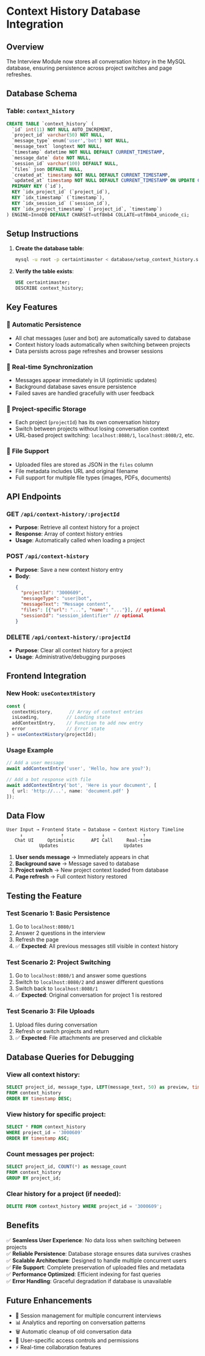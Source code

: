 # Context History Database Integration

## Overview
The Interview Module now stores all conversation history in the MySQL database, ensuring persistence across project switches and page refreshes.

## Database Schema

### Table: `context_history`
```sql
CREATE TABLE `context_history` (
  `id` int(11) NOT NULL AUTO_INCREMENT,
  `project_id` varchar(50) NOT NULL,
  `message_type` enum('user','bot') NOT NULL,
  `message_text` longtext NOT NULL,
  `timestamp` datetime NOT NULL DEFAULT CURRENT_TIMESTAMP,
  `message_date` date NOT NULL,
  `session_id` varchar(100) DEFAULT NULL,
  `files` json DEFAULT NULL,
  `created_at` timestamp NOT NULL DEFAULT CURRENT_TIMESTAMP,
  `updated_at` timestamp NOT NULL DEFAULT CURRENT_TIMESTAMP ON UPDATE CURRENT_TIMESTAMP,
  PRIMARY KEY (`id`),
  KEY `idx_project_id` (`project_id`),
  KEY `idx_timestamp` (`timestamp`),
  KEY `idx_session_id` (`session_id`),
  KEY `idx_project_timestamp` (`project_id`, `timestamp`)
) ENGINE=InnoDB DEFAULT CHARSET=utf8mb4 COLLATE=utf8mb4_unicode_ci;
```

## Setup Instructions

1. **Create the database table**:
   ```bash
   mysql -u root -p certaintimaster < database/setup_context_history.sql
   ```

2. **Verify the table exists**:
   ```sql
   USE certaintimaster;
   DESCRIBE context_history;
   ```

## Key Features

### 🔄 **Automatic Persistence**
- All chat messages (user and bot) are automatically saved to database
- Context history loads automatically when switching between projects
- Data persists across page refreshes and browser sessions

### 🚀 **Real-time Synchronization**
- Messages appear immediately in UI (optimistic updates)
- Background database saves ensure persistence
- Failed saves are handled gracefully with user feedback

### 📱 **Project-specific Storage**
- Each project (`projectId`) has its own conversation history
- Switch between projects without losing conversation context
- URL-based project switching: `localhost:8080/1`, `localhost:8080/2`, etc.

### 📁 **File Support**
- Uploaded files are stored as JSON in the `files` column
- File metadata includes URL and original filename
- Full support for multiple file types (images, PDFs, documents)

## API Endpoints

### GET `/api/context-history/:projectId`
- **Purpose**: Retrieve all context history for a project
- **Response**: Array of context history entries
- **Usage**: Automatically called when loading a project

### POST `/api/context-history`
- **Purpose**: Save a new context history entry
- **Body**: 
  ```json
  {
    "projectId": "3000609",
    "messageType": "user|bot",
    "messageText": "Message content",
    "files": [{"url": "...", "name": "..."}], // optional
    "sessionId": "session_identifier" // optional
  }
  ```

### DELETE `/api/context-history/:projectId`
- **Purpose**: Clear all context history for a project
- **Usage**: Administrative/debugging purposes

## Frontend Integration

### New Hook: `useContextHistory`
```typescript
const { 
  contextHistory,      // Array of context entries
  isLoading,          // Loading state
  addContextEntry,    // Function to add new entry
  error               // Error state
} = useContextHistory(projectId);
```

### Usage Example
```typescript
// Add a user message
await addContextEntry('user', 'Hello, how are you?');

// Add a bot response with file
await addContextEntry('bot', 'Here is your document', [
  { url: 'http://...', name: 'document.pdf' }
]);
```

## Data Flow

```
User Input → Frontend State → Database → Context History Timeline
     ↓              ↑              ↓              ↑
   Chat UI     Optimistic      API Call     Real-time
            Updates                        Updates
```

1. **User sends message** → Immediately appears in chat
2. **Background save** → Message saved to database
3. **Project switch** → New project context loaded from database
4. **Page refresh** → Full context history restored

## Testing the Feature

### Test Scenario 1: Basic Persistence
1. Go to `localhost:8080/1`
2. Answer 2 questions in the interview
3. Refresh the page
4. ✅ **Expected**: All previous messages still visible in context history

### Test Scenario 2: Project Switching
1. Go to `localhost:8080/1` and answer some questions
2. Switch to `localhost:8080/2` and answer different questions
3. Switch back to `localhost:8080/1`
4. ✅ **Expected**: Original conversation for project 1 is restored

### Test Scenario 3: File Uploads
1. Upload files during conversation
2. Refresh or switch projects and return
3. ✅ **Expected**: File attachments are preserved and clickable

## Database Queries for Debugging

### View all context history:
```sql
SELECT project_id, message_type, LEFT(message_text, 50) as preview, timestamp 
FROM context_history 
ORDER BY timestamp DESC;
```

### View history for specific project:
```sql
SELECT * FROM context_history 
WHERE project_id = '3000609' 
ORDER BY timestamp ASC;
```

### Count messages per project:
```sql
SELECT project_id, COUNT(*) as message_count 
FROM context_history 
GROUP BY project_id;
```

### Clear history for a project (if needed):
```sql
DELETE FROM context_history WHERE project_id = '3000609';
```

## Benefits

✅ **Seamless User Experience**: No data loss when switching between projects  
✅ **Reliable Persistence**: Database storage ensures data survives crashes  
✅ **Scalable Architecture**: Designed to handle multiple concurrent users  
✅ **File Support**: Complete preservation of uploaded files and metadata  
✅ **Performance Optimized**: Efficient indexing for fast queries  
✅ **Error Handling**: Graceful degradation if database is unavailable  

## Future Enhancements

- 🔄 Session management for multiple concurrent interviews
- 📊 Analytics and reporting on conversation patterns
- 🗑️ Automatic cleanup of old conversation data
- 🔐 User-specific access controls and permissions
- ⚡ Real-time collaboration features
